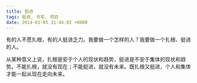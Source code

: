 ```yaml
---
title: 挺进
tags: 挺进, 书写, 项目
date: 2014-01-05 11:44:02 +0800
---
```



有的人不愿扎根，有的人挺进乏力。我要做一个怎样的人？我要做一个扎根、挺进的人。

从某种意义上说，扎根是安于个人的现状和趋势，挺进是不安于集体的现状和趋势。不能扎根，就没有现在；不能挺进，就没有未来。既扎根又挺进，个人和集体才能一起从现在走向未来。

